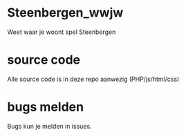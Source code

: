 # Steenbergen_wwjw
Weet waar je woont spel Steenbergen

# source code
Alle source code is in deze repo aanwezig (PHP/js/html/css)

# bugs melden
Bugs kun je melden in issues.
